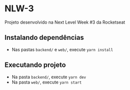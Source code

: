 # NLW-3
Projeto desenvolvido na Next Level Week #3 da Rocketseat

## Instalando dependências

- Nas pastas `backend/` e `web/`, execute `yarn install`

## Executando projeto

- Na pasta `backend/`, execute `yarn dev`
- Na pasta `web/`, execute `yarn start`
